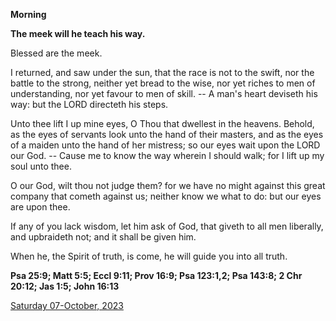 **Morning**

**The meek will he teach his way.**
 
Blessed are the meek.
 
I returned, and saw under the sun, that the race is not to the swift, nor the battle to the strong, neither yet bread to the wise, nor yet riches to men of understanding, nor yet favour to men of skill. -- A man's heart deviseth his way: but the LORD directeth his steps.
 
Unto thee lift I up mine eyes, O Thou that dwellest in the heavens. Behold, as the eyes of servants look unto the hand of their masters, and as the eyes of a maiden unto the hand of her mistress; so our eyes wait upon the LORD our God. -- Cause me to know the way wherein I should walk; for I lift up my soul unto thee.
 
O our God, wilt thou not judge them? for we have no might against this great company that cometh against us; neither know we what to do: but our eyes are upon thee.
 
If any of you lack wisdom, let him ask of God, that giveth to all men liberally, and upbraideth not; and it shall be given him.
 
When he, the Spirit of truth, is come, he will guide you into all truth.  

**Psa 25:9; Matt 5:5; Eccl 9:11; Prov 16:9; Psa 123:1,2; Psa 143:8; 2 Chr 20:12; Jas 1:5; John 16:13**

[Saturday 07-October, 2023](https://t.me/daily_light)
